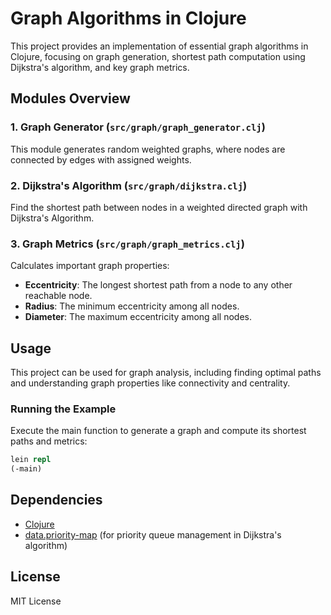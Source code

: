 # Graph Algorithms in Clojure

This project provides an implementation of essential graph algorithms in Clojure, focusing on graph generation, shortest path computation using Dijkstra's algorithm, and key graph metrics.

## Modules Overview

### 1. Graph Generator (`src/graph/graph_generator.clj`)

This module generates random weighted graphs, where nodes are connected by edges with assigned weights.

### 2. Dijkstra's Algorithm (`src/graph/dijkstra.clj`)

Find the shortest path between nodes in a weighted directed graph with Dijkstra's Algorithm.

### 3. Graph Metrics (`src/graph/graph_metrics.clj`)

Calculates important graph properties:

- **Eccentricity**: The longest shortest path from a node to any other reachable node.
- **Radius**: The minimum eccentricity among all nodes.
- **Diameter**: The maximum eccentricity among all nodes.

## Usage

This project can be used for graph analysis, including finding optimal paths and understanding graph properties like connectivity and centrality.

### Running the Example

Execute the main function to generate a graph and compute its shortest paths and metrics:

```clojure
lein repl
(-main)
```

## Dependencies

- [Clojure](https://clojure.org/)
- [data.priority-map](https://github.com/clojure/data.priority-map) (for priority queue management in Dijkstra's algorithm)

## License

MIT License
